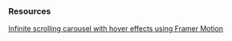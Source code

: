 ### Resources

[Infinite scrolling carousel with hover effects using Framer Motion](https://www.youtube.com/watch?v=Ot4n)
